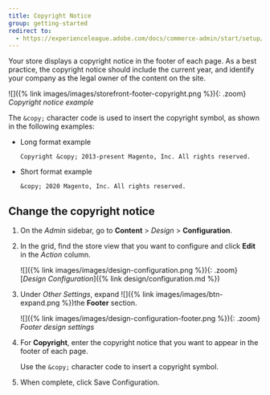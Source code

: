 ```yaml
---
title: Copyright Notice
group: getting-started
redirect to:
  - https://experienceleague.adobe.com/docs/commerce-admin/start/setup/storefront-branding.html#change-the-copyright-notice
---
```


Your store displays a copyright notice in the footer of each page. As a best practice, the copyright notice should include the current year, and identify your company as the legal owner of the content on the site.

![]({% link images/images/storefront-footer-copyright.png %}){: .zoom}
_Copyright notice example_

The `&copy;` character code is used to insert the copyright symbol, as shown in the following examples:

- Long format example

   `Copyright &copy; 2013-present Magento, Inc. All rights reserved.`

- Short format example

   `&copy; 2020 Magento, Inc. All rights reserved.`

## Change the copyright notice

1. On the _Admin_ sidebar, go to **Content** > _Design_ > **Configuration**.

1. In the grid, find the store view that you want to configure and click **Edit** in the _Action_ column.

   ![]({% link images/images/design-configuration.png %}){: .zoom}
   [_Design Configuration_]({% link design/configuration.md %})

1. Under _Other Settings_, expand ![]({% link images/images/btn-expand.png %})the **Footer** section.

      ![]({% link images/images/design-configuration-footer.png %}){: .zoom}
      _Footer design settings_

1. For **Copyright**, enter the copyright notice that you want to appear in the footer of each page.

   Use the `&copy;` character code to insert a copyright symbol.

1. When complete, click <span class="btn">Save Configuration</span>.
